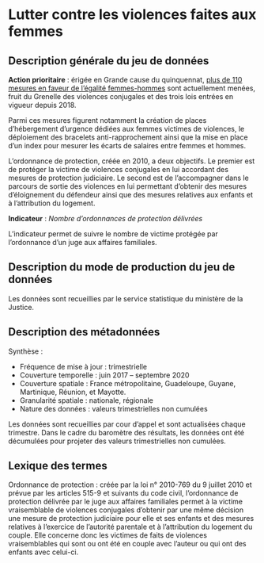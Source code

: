# Lutter contre les violences faites aux femmes
## Description générale du jeu de données 
**Action prioritaire** : érigée en Grande cause du quinquennat, [plus de 110 mesures en faveur de l’égalité femmes-hommes](https://www.gouvernement.fr/egalite-femmeshommes-un-an-apres-le-lancement-de-la-grande-cause-ou-en-sommes-nous) sont actuellement menées, fruit du Grenelle des violences conjugales et des trois lois entrées en vigueur depuis 2018.

Parmi ces mesures figurent notamment la création de places d’hébergement d’urgence dédiées aux femmes victimes de violences, le déploiement des bracelets anti-rapprochement ainsi que la mise en place d’un index pour mesurer les écarts de salaires entre femmes et hommes. 

L’ordonnance de protection, créée en 2010, a deux objectifs. Le premier est de protéger la victime de violences conjugales en lui accordant des mesures de protection judiciaire. Le second est de l’accompagner dans le parcours de sortie des violences en lui permettant d’obtenir des mesures d’éloignement du défendeur ainsi que des mesures relatives aux enfants et à l’attribution du logement. 

**Indicateur** : *Nombre d’ordonnances de protection délivrées*

L’indicateur permet de suivre le nombre de victime protégée par l’ordonnance d’un juge aux affaires familiales.

## Description du mode de production du jeu de données 
Les données sont recueillies par le service statistique du ministère de la Justice.

## Description des métadonnées 
Synthèse :
-	Fréquence de mise à jour : trimestrielle 
-	Couverture temporelle :  juin 2017 – septembre 2020
-	Couverture spatiale : France métropolitaine, Guadeloupe, Guyane, Martinique, Réunion, et Mayotte.
-	Granularité spatiale : nationale, régionale
-	Nature des données : valeurs trimestrielles non cumulées

Les données sont recueillies par cour d’appel et sont actualisées chaque trimestre. Dans le cadre du baromètre des résultats, les données ont été décumulées pour projeter des valeurs trimestrielles non cumulées.

## Lexique des termes 
Ordonnance de protection : créée par la loi n° 2010-769 du 9 juillet 2010 et prévue par les articles 515-9 et suivants du code civil, l’ordonnance de protection délivrée par le juge aux affaires familiales permet à la victime vraisemblable de violences conjugales d’obtenir par une même décision une mesure de protection judiciaire pour elle et ses enfants et des mesures relatives à l’exercice de l’autorité parentale et à l’attribution du logement du couple. Elle concerne donc les victimes de faits de violences vraisemblables qui sont ou ont été en couple avec l’auteur ou qui ont des enfants avec celui-ci. 